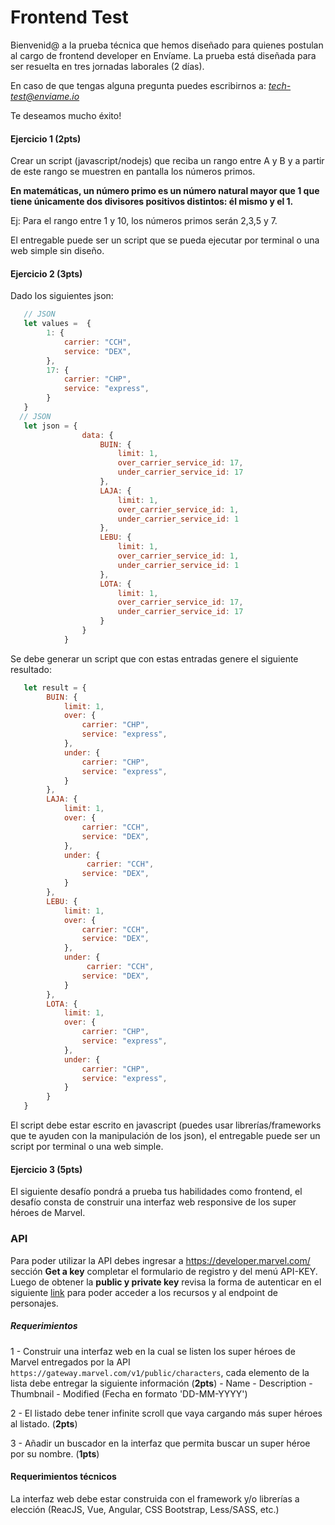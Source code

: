 # Frontend Test

Bienvenid@ a la prueba técnica que hemos diseñado para quienes postulan al cargo de frontend developer en Envíame.
La prueba está diseñada para ser resuelta en tres jornadas laborales (2 días).

En caso de que tengas alguna pregunta puedes escribirnos a: *tech-test@enviame.io*

Te deseamos mucho éxito!

#### Ejercicio 1  (**2pts**)

Crear un script (javascript/nodejs) que reciba un rango entre A y B y a partir de este rango se muestren en pantalla los números primos.

__En matemáticas, un número primo es un número natural mayor que 1 que tiene únicamente dos divisores positivos distintos: él mismo y el 1.__

Ej: Para el rango entre 1 y 10, los números primos serán 2,3,5 y 7.

El entregable puede ser un script que se pueda ejecutar por terminal o una web simple sin diseño. 

#### Ejercicio 2  (**3pts**)

Dado los siguientes json:
​
```javascript
   // JSON 
   let values =  {
        1: {
            carrier: "CCH",
            service: "DEX",
        },
        17: {
            carrier: "CHP",
            service: "express",
        }
   }
  // JSON
   let json = { 
                data: {
                    BUIN: {
                        limit: 1,
                        over_carrier_service_id: 17,
                        under_carrier_service_id: 17
                    },
                    LAJA: {
                        limit: 1,
                        over_carrier_service_id: 1,
                        under_carrier_service_id: 1
                    },
                    LEBU: {
                        limit: 1,
                        over_carrier_service_id: 1,
                        under_carrier_service_id: 1
                    },
                    LOTA: {
                        limit: 1,
                        over_carrier_service_id: 17,
                        under_carrier_service_id: 17
                    }
                }
            }
```

Se debe generar un script que con estas entradas genere el siguiente resultado:

```javascript
   let result = {
        BUIN: {
            limit: 1,
            over: {
                carrier: "CHP",
                service: "express",
            },
            under: {
                carrier: "CHP",
                service: "express",
            }
        },
        LAJA: {
            limit: 1,
            over: {
                carrier: "CCH",
                service: "DEX",
            },
            under: {
                 carrier: "CCH",
                service: "DEX",
            }
        },
        LEBU: {
            limit: 1,
            over: {
                carrier: "CCH",
                service: "DEX",
            },
            under: {
                 carrier: "CCH",
                service: "DEX",
            }
        },
        LOTA: {
            limit: 1,
            over: {
                carrier: "CHP",
                service: "express",
            },
            under: {
                carrier: "CHP",
                service: "express",
            }
        }
   } 
```

El script debe estar escrito en javascript (puedes usar librerías/frameworks que te ayuden con la manipulación de los json), el entregable puede ser un script por terminal o una web simple.

#### Ejercicio 3   (**5pts**)

El siguiente desafío pondrá a prueba tus habilidades como frontend, el desafío consta de construir una interfaz web responsive de los super héroes de Marvel.

### API

Para poder utilizar la API debes ingresar a https://developer.marvel.com/ sección **Get a key** completar el formulario de registro y del menú API-KEY. Luego de obtener la **public y private key** revisa la forma de autenticar en el siguiente [link](https://developer.marvel.com/documentation/authorization) para poder acceder a los recursos y al endpoint de personajes.

##### Requerimientos

1 - Construir una interfaz web en la cual se listen los super héroes de Marvel entregados por la API `https://gateway.marvel.com/v1/public/characters`, cada elemento de la lista debe entregar la siguiente información (**2pts**)
    - Name
    - Description
    - Thumbnail
    - Modified (Fecha en formato 'DD-MM-YYYY')

2 - El listado debe tener infinite scroll que vaya cargando más super héroes al listado. (**2pts**) 

3 - Añadir un buscador en la interfaz que permita buscar un super héroe por su nombre. (**1pts**)

#### Requerimientos técnicos

La interfaz web debe estar construida con el framework y/o librerías a elección (ReacJS, Vue, Angular, CSS Bootstrap, Less/SASS, etc.)


